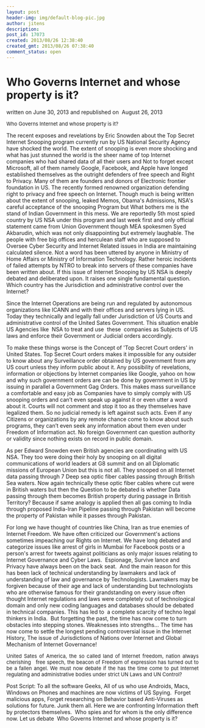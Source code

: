 ```yaml
---
layout: post
header-img: img/default-blog-pic.jpg
author: jitens
description: 
post_id: 17073
created: 2013/08/26 12:38:40
created_gmt: 2013/08/26 07:38:40
comment_status: open
---
```


# Who Governs Internet and whose property is it?

<p style="text-align: justify;">written on June 30, 2013 and republished on  August 26, 2013</p>

<p style="text-align: justify;"><span style="font-size: small;">Who Governs Internet and whose property is it?</span></p>

<p>The recent exposes and revelations by Eric Snowden about the Top Secret Internet Snooping program currently run by US National Security Agency have shocked the world. The extent of snooping is even more shocking and what has just stunned the world is the sheer name of top Internet companies who had shared data of all their users and Not to forget except Microsoft, all of them namely Google, Facebook, and Apple have longed established themselves as the outright defenders of free speech and Right to Privacy. Many of them are founders and donors of Electronic frontier foundation in US. The recently formed renowned organization defending right to privacy and free speech on Internet.
Though much is being written about the extent of snooping, leaked Memos, Obama's Admissions, NSA's careful acceptance of the snooping Program but What bothers me is the stand of Indian Government in this mess. We are reportedly 5th most spied country by US NSA under this program and last week first and only official statement came from Union Government though MEA spokesmen Syed Akbarudin, which was not only disappointing but extremely laughable. The people with free big offices and herculean staff who are supposed to Oversee Cyber Security and Internet Related issues in India are maintaining calculated silence. Not a word has been uttered by anyone in Ministry of Home Affairs or Ministry of Information Technology. Rather heroic incidents of failed attempts by NTRO to break into servers of these companies have been written about.
If this issue of Internet Snooping by US NSA is deeply debated and deliberated upon. It raises one single fundamental question. Which country has the Jurisdiction and administrative control over the Internet?</p>
<p>Since the Internet Operations are being run and regulated by autonomous organizations like ICANN and with their offices and servers lying in US. Today they technically and legally fall under Jurisdiction of US Courts and administrative control of the United Sates Government. This situation enable US Agencies like  NSA to treat and use  these  companies as Subjects of US laws and enforce their Government or Judicial orders accordingly.</p>
<p>To make these things worse is the Concept of 'Top Secret Court orders' in United States. Top Secret Court orders makes it impossible for any outsider to know about any Surveillance order obtained by US government from any US court unless they inform public about it. Any possibility of revelations, information or objections by Internet companies like Google, yahoo on how and why such government orders are can be done by government in US by issuing in parallel a Government Gag Orders. This makes mass surveillance a comfortable and easy job as Companies have to simply comply with US snooping orders and can’t even speak up against it or even utter a word about it. Courts will not comment and stop it too as they themselves have legalized them. So no judicial remedy is left against such acts. Even if any Citizens or organizations by any remote chance come to know about such programs, they can’t even seek any information about them even under Freedom of Information act. No foreign Government can question authority or validity since nothing exists on record in public domain.</p>
<p>As per Edward Snowden even British agencies are coordinating with US NSA. They too were doing their holy by snooping on all digital communications of world leaders at G8 summit and on all Diplomatic missions of European Union but this is not all. They snooped on all Internet data passing through 7 Deep sea optic fiber cables passing through British Sea waters. Now again technically these optic fiber cables where cut were in British waters but then the Question to be debated is whether Data passing through them becomes British property during passage in British Territory? Because if same analogy is applied then all gas coming to India through proposed India-Iran Pipeline passing through Pakistan will become the property of Pakistan while it passes through Pakistan.</p>
<p>For long we have thought of countries like China, Iran as true enemies of Internet Freedom. We have often criticized our Government's actions sometimes impeaching our Rights on Internet. We have long debated and categorize issues like arrest of girls in Mumbai for Facebook posts or a person's arrest for tweets against politicians as only major issues relating to Internet Governance and Cyber Laws.  Espionage, Survive lance and Privacy have always been on the back seat.  And the main reason for this has been lack of technical understanding by lawmakers and lack of understanding of law and governance by Technologists. Lawmakers may be forgiven because of their age and lack of understanding but technologists who are otherwise famous for their grandstanding on every issue often thought Internet regulations and laws were completely out of technological domain and only new coding languages and databases should be debated in technical companies. This has led to  a complete scarcity of techno legal thinkers in India.  But forgetting the past, the time has now come to turn obstacles into stepping stones. Weaknesses into strengths… The time has now come to settle the longest pending controversial issue in the Internet History, The issue of Jurisdictions of Nations over Internet and Global Mechanism of Internet Governance!
<p style="text-align: justify;"><span style="font-size: small;">United Sates of America, the so called land of Internet freedom, nation always cherishing   free speech, the beacon of Freedom of expression has turned out to be a fallen angel. We must now debate if the has the time come to put Internet regulating and administrative bodies under strict UN Laws and UN Control?</span></p>
Post Script: To all the software Geeks, All of us who use Androids, Macs, Windows on Phones and machines are now victims of US Spying.  Forget malicious apps, Forget researching on Behavior based Anti-Viruses as solutions for future. Junk them all. Here we are confronting Information theft by protectors themselves.  Who spies and for whom is the only difference now. Let us debate  Who Governs Internet and whose property is it?</p>